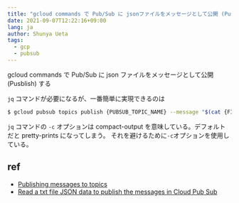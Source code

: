 ```yaml
---
title: "gcloud commands で Pub/Sub に jsonファイルをメッセージとして公開 (Pusblish) する"
date: 2021-09-07T12:22:16+09:00
lang: ja
author: Shunya Ueta
tags:
  - gcp
  - pubsub
---
```


gcloud commands で Pub/Sub に json ファイルをメッセージとして公開 (Pusblish) する

`jq` コマンドが必要になるが、一番簡単に実現できるのは

```bash
$ gcloud pubsub topics publish {PUBSUB_TOPIC_NAME} --message "$(cat {FILE_NAME} | jq -c)"
```

`jq` コマンドの `-c` オプションは compact-output を意味している。デフォルトだと pretty-prints になってしまう。
それを避けるために`-c`オプションを使用している。

## ref

- [Publishing messages to topics](https://cloud.google.com/pubsub/docs/publisher)
- [Read a txt file JSON data to publish the messages in Cloud Pub Sub](https://stackoverflow.com/questions/55513746/read-a-txt-file-json-data-to-publish-the-messages-in-cloud-pub-sub)
